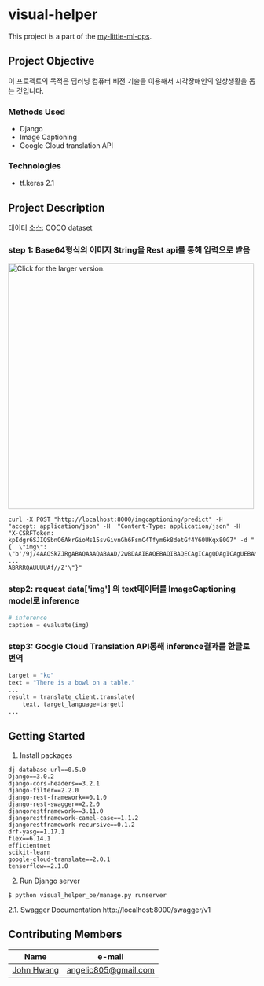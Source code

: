 # visual-helper
This project is a part of the [my-little-ml-ops](https://www.facebook.com/groups/706222566865589).


## Project Objective
이 프로젝트의 목적은 딥러닝 컴퓨터 비전 기술을 이용해서 시각장애인의 일상생활을 돕는 것입니다.

### Methods Used
* Django
* Image Captioning
* Google Cloud translation API

### Technologies
* tf.keras 2.1

## Project Description
데이터 소스: COCO dataset

### step 1: Base64형식의 이미지 String을 Rest api를 통해 입력으로 받음
<a href="https://drive.google.com/uc?export=view&id=1aPXfOh9sQVrdRmu8ejy3XsLfPT0dFUIB"><img src="https://drive.google.com/uc?export=view&id=1aPXfOh9sQVrdRmu8ejy3XsLfPT0dFUIB" style="width: 500px; max-width: 100%; height: auto" title="Click for the larger version." /></a>
```shell
curl -X POST "http://localhost:8000/imgcaptioning/predict" -H  "accept: application/json" -H  "Content-Type: application/json" -H  "X-CSRFToken: kpIdgr6SJIQSbnO6AkrGioMs15svGivnGh6FsmC4Tfym6k8detGf4Y60UKqx80G7" -d "{  \"img\": \"b'/9j/4AAQSkZJRgABAQAAAQABAAD/2wBDAAIBAQEBAQIBAQECAgICAgQDAgICAgUEBAMEBgUGBgYFBgYGBwkIBgcJBwYGCAsICQoKCgoKBggLDAsKDAkKCgr/
...
ABRRRQAUUUUAf//Z'\"}"
```


### step2: request data['img'] 의 text데이터를 ImageCaptioning model로 inference
```python
# inference
caption = evaluate(img)
```

### step3: Google Cloud Translation API통해 inference결과를 한글로 번역
```python
target = "ko"
text = "There is a bowl on a table."
...
result = translate_client.translate(
	text, target_language=target)
...
```


## Getting Started
1. Install packages
```shell
dj-database-url==0.5.0
Django==3.0.2
django-cors-headers==3.2.1
django-filter==2.2.0
django-rest-framework==0.1.0
django-rest-swagger==2.2.0
djangorestframework==3.11.0
djangorestframework-camel-case==1.1.2
djangorestframework-recursive==0.1.2
drf-yasg==1.17.1
flex==6.14.1
efficientnet
scikit-learn
google-cloud-translate==2.0.1
tensorflow==2.1.0
```
2. Run Django server
```shell
$ python visual_helper_be/manage.py runserver
```

2.1. Swagger Documentation
http://localhost:8000/swagger/v1

## Contributing Members
|Name     |  e-mail   |
|---------|-----------------|
|[John Hwang](https://github.com/HwangJohn)| angelic805@gmail.com        |
